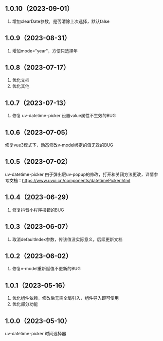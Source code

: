 ## 1.0.10（2023-09-01）
1. 增加clearDate参数，是否清除上次选择，默认false
## 1.0.9（2023-08-31）
1. 增加mode="year"，方便只选择年
## 1.0.8（2023-07-17）
1. 优化文档
2. 优化其他
## 1.0.7（2023-07-13）
1. 修复 uv-datetime-picker 设置value属性不生效的BUG 
## 1.0.6（2023-07-05）
修复vue3模式下，动态修改v-model绑定的值无效的BUG
## 1.0.5（2023-07-02）
uv-datetime-picker  由于弹出层uv-popup的修改，打开和关闭方法更改，详情参考文档：https://www.uvui.cn/components/datetimePicker.html
## 1.0.4（2023-06-29）
1. 修复抖音小程序报错的BUG
## 1.0.3（2023-06-07）
1.  取消defaultIndex参数，传该值没实际意义，后续更新文档
## 1.0.2（2023-06-02）
1. 修复v-model重新赋值不更新的BUG
## 1.0.1（2023-05-16）
1. 优化组件依赖，修改后无需全局引入，组件导入即可使用
2. 优化部分功能
## 1.0.0（2023-05-10）
uv-datetime-picker 时间选择器
